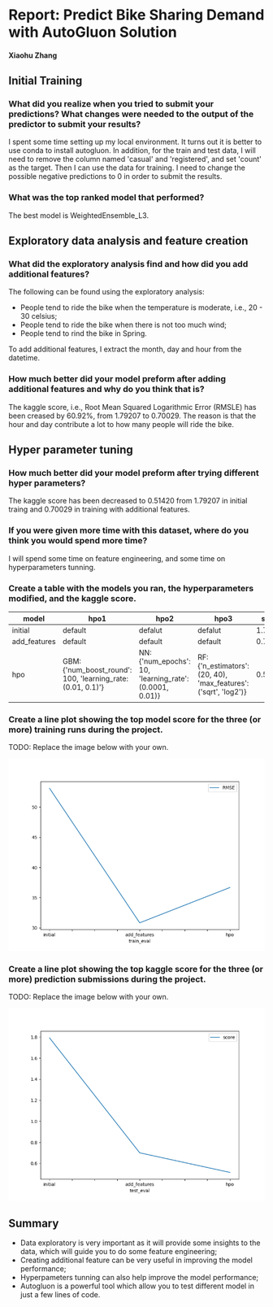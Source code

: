 # Report: Predict Bike Sharing Demand with AutoGluon Solution
#### Xiaohu Zhang

## Initial Training
### What did you realize when you tried to submit your predictions? What changes were needed to the output of the predictor to submit your results?
I spent some time setting up my local environment. It turns out it is better to use conda to install autogluon. In addition, for the train and test data, I will need to remove the column named 'casual' and 'registered', and set 'count' as the target. Then I can use the data for training. I need to change the possible negative predictions to 0 in order to submit the results.

### What was the top ranked model that performed?
The best model is WeightedEnsemble_L3.

## Exploratory data analysis and feature creation
### What did the exploratory analysis find and how did you add additional features?
The following can be found using the exploratory analysis:
- People tend to ride the bike when the temperature is moderate, i.e., 20 - 30 celsius;
- People tend to ride the bike when there is not too much wind;
- People tend to rind the bike in Spring.

To add additional features, I extract the month, day and hour from the datetime.

### How much better did your model preform after adding additional features and why do you think that is?
The kaggle score, i.e., Root Mean Squared Logarithmic Error (RMSLE) has been creased by 60.92%, from 1.79207 to 0.70029. The reason is that the hour and day contribute a lot to how many people will ride the bike. 

## Hyper parameter tuning
### How much better did your model preform after trying different hyper parameters?
The kaggle score has been decreased to 0.51420 from 1.79207 in initial traing and 0.70029 in training with additional features.

### If you were given more time with this dataset, where do you think you would spend more time?
I will spend some time on feature engineering, and some time on hyperparameters tunning.

### Create a table with the models you ran, the hyperparameters modified, and the kaggle score.
|model|hpo1|hpo2|hpo3|score|
|--|--|--|--|--|
|initial|default|defalut|defalut|1.79207|
|add_features|default|default|default|0.70029|
|hpo|GBM:{'num_boost_round': 100, 'learning_rate: (0.01, 0.1)'}|NN:{'num_epochs': 10, 'learning_rate': (0.0001, 0.01)}|RF:{'n_estimators': (20, 40), 'max_features': ('sqrt', 'log2')}|0.51420|

### Create a line plot showing the top model score for the three (or more) training runs during the project.

TODO: Replace the image below with your own.

![model_train_score.png](img/model_train_score.png)

### Create a line plot showing the top kaggle score for the three (or more) prediction submissions during the project.

TODO: Replace the image below with your own.

![model_test_score.png](img/model_test_score.png)

## Summary
- Data exploratory is very important as it will provide some insights to the data, which will guide you to do some feature engineering;
- Creating additional feature can be very useful in improving the model performance;
- Hyperpameters tunning can also help improve the model performance;
- Autogluon is a powerful tool which allow you to test different model in just a few lines of code.
